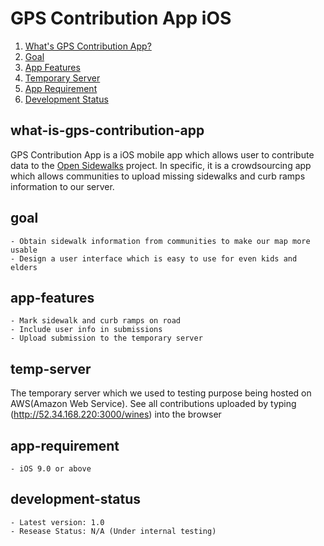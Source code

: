 # GPS Contribution App iOS

1. [What's GPS Contribution App?](#what-is-gps-contribution-app)
1. [Goal](#goal)
1. [App Features](#app-features)
1. [Temporary Server](#temp-server)
1. [App Requirement](#app-requirement)
1. [Development Status](#development-status)

## what-is-gps-contribution-app
GPS Contribution App is a iOS mobile app which allows user to contribute data to the [Open Sidewalks](https://uwescience.github.io/DSSG2016-Sidewalks/) project. In specific, it is a crowdsourcing app which allows communities to upload missing sidewalks and curb ramps information to our server.

## goal
    - Obtain sidewalk information from communities to make our map more usable
    - Design a user interface which is easy to use for even kids and elders

## app-features
    - Mark sidewalk and curb ramps on road
    - Include user info in submissions
    - Upload submission to the temporary server

## temp-server
The temporary server which we used to testing purpose being hosted on AWS(Amazon Web Service). See all contributions uploaded by typing (http://52.34.168.220:3000/wines) into the browser

## app-requirement
    - iOS 9.0 or above

## development-status
    - Latest version: 1.0
    - Resease Status: N/A (Under internal testing)